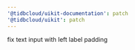 ```yaml
---
'@tidbcloud/uikit-documentation': patch
'@tidbcloud/uikit': patch
---
```


fix text input with left label padding
